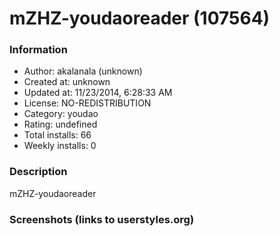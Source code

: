 # mZHZ-youdaoreader (107564)

### Information
- Author: akalanala (unknown)
- Created at: unknown
- Updated at: 11/23/2014, 6:28:33 AM
- License: NO-REDISTRIBUTION
- Category: youdao
- Rating: undefined
- Total installs: 66
- Weekly installs: 0


### Description
mZHZ-youdaoreader


### Screenshots (links to userstyles.org)




